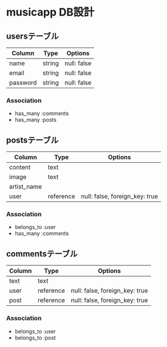 # musicapp DB設計
## usersテーブル
|Column|Type|Options|
|------|----|-------|
|name|string|null: false|
|email|string|null: false|
|password|string|null: false|
### Association
- has_many :comments
- has_many :posts

## postsテーブル
|Column|Type|Options|
|------|----|-------|
|content|text||
|image|text||
|artist_name||
|user|reference|null: false, foreign_key: true|
### Association
- belongs_to :user
- has_many :comments

## commentsテーブル
|Column|Type|Options|
|------|----|-------|
|text|text||
|user|reference|null: false, foreign_key: true|
|post|reference|null: false, foreign_key: true|
### Association
- belongs_to :user
- belongs_to :post